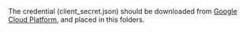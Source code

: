 The credential (client_secret.json) should be downloaded from [Google Cloud Platform](http://console.cloud.google.com/), and placed in this folders.

